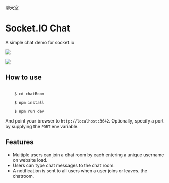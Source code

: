 
聊天室
# Socket.IO Chat

A simple chat demo for socket.io

![](https://i.imgur.com/vLg1lZs.png)

![](https://i.imgur.com/anQuH7t.png)

## How to use

```
    
    $ cd chatRoom
    
    $ npm install
    
    $ npm run dev

```

And point your browser to `http://localhost:3642`. Optionally, specify
a port by supplying the `PORT` env variable.

## Features

- Multiple users can join a chat room by each entering a unique username
on website load.
- Users can type chat messages to the chat room.
- A notification is sent to all users when a user joins or leaves.
the chatroom.